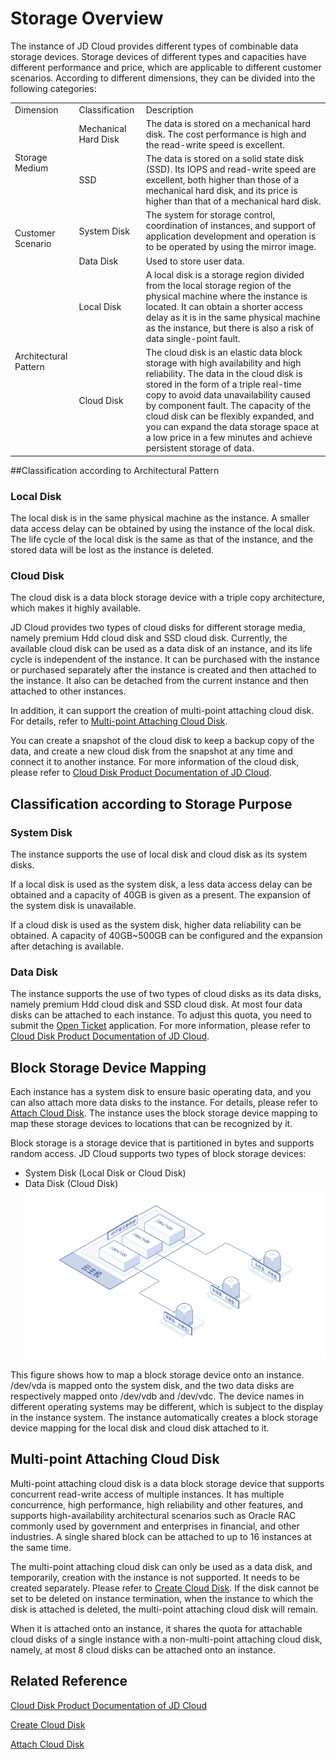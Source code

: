 # Storage Overview
The instance of JD Cloud provides different types of combinable data storage devices. Storage devices of different types and capacities have different performance and price, which are applicable to different customer scenarios. According to different dimensions, they can be divided into the following categories:
<table>
   <tr>
      <td> Dimension  </td>
      <td>Classification  </td>
      <td> Description  </td>
   </tr>
   <tr>
      <td rowspan="2"> Storage Medium  </td>
      <td>  Mechanical Hard Disk </td>
      <td> The data is stored on a mechanical hard disk. The cost performance is high and the read-write speed is excellent. </td>
   </tr>
   <tr>
      <td> SSD  </td>
      <td> The data is stored on a solid state disk (SSD). Its IOPS and read-write speed are excellent, both higher than those of a mechanical hard disk, and its price is higher than that of a mechanical hard disk. </td>
   </tr>
   <tr>
      <td rowspan="2"> Customer Scenario   </td>
      <td> System Disk   </td>
      <td> The system for storage control, coordination of instances, and support of application development and operation is to be operated by using the mirror image.  </td>
   </tr>
   <tr>
      <td> Data Disk  </td>
      <td> Used to store user data. </td>
   </tr>
   <tr>
      <td rowspan="2"> Architectural Pattern   </td>
      <td> Local Disk     </td>
      <td> A local disk is a storage region divided from the local storage region of the physical machine where the instance is located. It can obtain a shorter access delay as it is in the same physical machine as the instance, but there is also a risk of data single-point fault.     </td>
   </tr>
   <tr>
      <td>Cloud Disk  </td>
      <td> The cloud disk is an elastic data block storage with high availability and high reliability. The data in the cloud disk is stored in the form of a triple real-time copy to avoid data unavailability caused by component fault. The capacity of the cloud disk can be flexibly expanded, and you can expand the data storage space at a low price in a few minutes and achieve persistent storage of data.     </td>
   </tr> 
</table>

##Classification according to Architectural Pattern

### Local Disk
The local disk is in the same physical machine as the instance. A smaller data access delay can be obtained by using the instance of the local disk. The life cycle of the local disk is the same as that of the instance, and the stored data will be lost as the instance is deleted.

### Cloud Disk
The cloud disk is a data block storage device with a triple copy architecture, which makes it highly available.

JD Cloud provides two types of cloud disks for different storage media, namely premium Hdd cloud disk and SSD cloud disk. Currently, the available cloud disk can be used as a data disk of an instance, and its life cycle is independent of the instance. It can be purchased with the instance or purchased separately after the instance is created and then attached to the instance. It also can be detached from the current instance and then attached to other instances.

In addition, it can support the creation of multi-point attaching cloud disk. For details, refer to [Multi-point Attaching Cloud Disk](#user-content-Multi-point-Attached-Cloud-Disk).

You can create a snapshot of the cloud disk to keep a backup copy of the data, and create a new cloud disk from the snapshot at any time and connect it to another instance. For more information of the cloud disk, please refer to [Cloud Disk Product Documentation of JD Cloud](../../../CloudDisk/Introduction/What-Is-CloudDisk.md).

## Classification according to Storage Purpose

### System Disk
The instance supports the use of local disk and cloud disk as its system disks.

If a local disk is used as the system disk, a less data access delay can be obtained and a capacity of 40GB is given as a present. The expansion of the system disk is unavailable.

If a cloud disk is used as the system disk, higher data reliability can be obtained. A capacity of 40GB~500GB can be configured and the expansion after detaching is available.

### Data Disk
The instance supports the use of two types of cloud disks as its data disks, namely premium Hdd cloud disk and SSD cloud disk. At most four data disks can be attached to each instance. To adjust this quota, you need to submit the [Open Ticket][1] application. For more information, please refer to [Cloud Disk Product Documentation of JD Cloud](../../../CloudDisk/Introduction/What-Is-CloudDisk.md).

## Block Storage Device Mapping
Each instance has a system disk to ensure basic operating data, and you can also attach more data disks to the instance. For details, please refer to [Attach Cloud Disk](Attach-Cloud-Disk.md). The instance uses the block storage device mapping to map these storage devices to locations that can be recognized by it.

Block storage is a storage device that is partitioned in bytes and supports random access. JD Cloud supports two types of block storage devices:

* System Disk (Local Disk or Cloud Disk)
* Data Disk (Cloud Disk)
![](../../../../../image/vm/Operation-Guide-CD-overview.png)

This figure shows how to map a block storage device onto an instance. /dev/vda is mapped onto the system disk, and the two data disks are respectively mapped onto /dev/vdb and /dev/vdc. The device names in different operating systems may be different, which is subject to the display in the instance system.
The instance automatically creates a block storage device mapping for the local disk and cloud disk attached to it.

## Multi-point Attaching Cloud Disk

Multi-point attaching cloud disk is a data block storage device that supports concurrent read-write access of multiple instances. It has multiple concurrence, high performance, high reliability and other features, and supports high-availability architectural scenarios such as Oracle RAC commonly used by government and enterprises in financial, and other industries. A single shared block can be attached to up to 16 instances at the same time.

The multi-point attaching cloud disk can only be used as a data disk, and temporarily, creation with the instance is not supported. It needs to be created separately. Please refer to [Create Cloud Disk](). If the disk cannot be set to be deleted on instance termination, when the instance to which the disk is attached is deleted, the multi-point attaching cloud disk will remain.

When it is attached onto an instance, it shares the quota for attachable cloud disks of a single instance with a non-multi-point attaching cloud disk, namely, at most 8 cloud disks can be attached onto an instance.


## Related Reference
[Cloud Disk Product Documentation of JD Cloud](../../../CloudDisk/Introduction/What-Is-CloudDisk.md)

[Create Cloud Disk]()

[Attach Cloud Disk](Attach-Cloud-Disk.md)


  [1]: https://ticket.jdcloud.com/myorder/submit